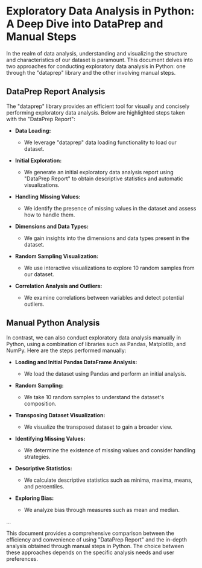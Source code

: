 # Exploratory Data Analysis in Python: A Deep Dive into DataPrep and Manual Steps



In the realm of data analysis, understanding and visualizing the structure and characteristics of our dataset is paramount. 
This document delves into two approaches for conducting exploratory data analysis in Python: one through the "dataprep" library and the other involving manual steps.

## DataPrep Report Analysis

The "dataprep" library provides an efficient tool for visually and concisely performing exploratory data analysis. Below are highlighted steps taken with the "DataPrep Report":

- **Data Loading:**
  - We leverage "dataprep" data loading functionality to load our dataset.

- **Initial Exploration:**
  - We generate an initial exploratory data analysis report using "DataPrep Report" to obtain descriptive statistics and automatic visualizations.

- **Handling Missing Values:**
  - We identify the presence of missing values in the dataset and assess how to handle them.

- **Dimensions and Data Types:**
  - We gain insights into the dimensions and data types present in the dataset.

- **Random Sampling Visualization:**
  - We use interactive visualizations to explore 10 random samples from our dataset.

- **Correlation Analysis and Outliers:**
  - We examine correlations between variables and detect potential outliers.

## Manual Python Analysis

In contrast, we can also conduct exploratory data analysis manually in Python, using a combination of libraries such as Pandas, Matplotlib, and NumPy. Here are the steps performed manually:

- **Loading and Initial Pandas DataFrame Analysis:**
  - We load the dataset using Pandas and perform an initial analysis.

- **Random Sampling:**
  - We take 10 random samples to understand the dataset's composition.

- **Transposing Dataset Visualization:**
  - We visualize the transposed dataset to gain a broader view.

- **Identifying Missing Values:**
  - We determine the existence of missing values and consider handling strategies.

- **Descriptive Statistics:**
  - We calculate descriptive statistics such as minima, maxima, means, and percentiles.

- **Exploring Bias:**
  - We analyze bias through measures such as mean and median.

...

This document provides a comprehensive comparison between the efficiency and convenience of using "DataPrep Report" and the in-depth analysis obtained through manual steps in Python. The choice between these approaches depends on the specific analysis needs and user preferences.
